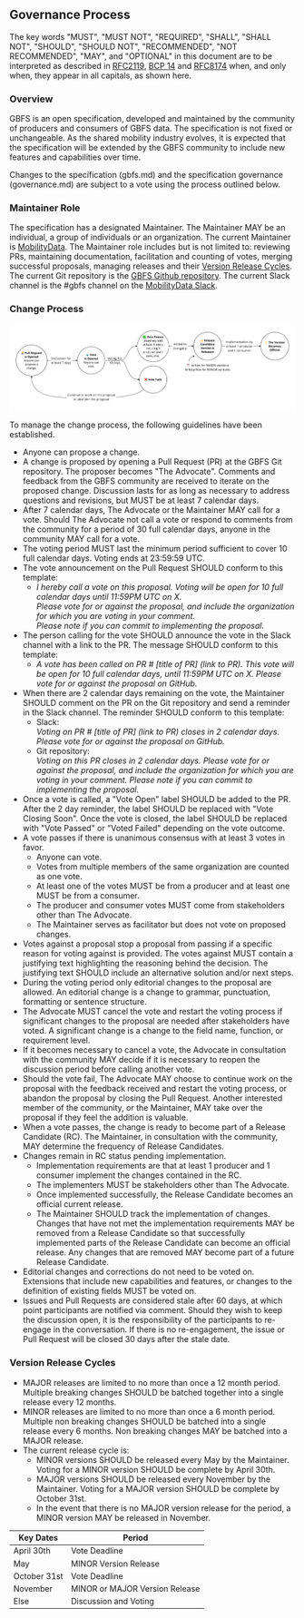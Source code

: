 ## Governance Process

The key words "MUST", "MUST NOT", "REQUIRED", "SHALL", "SHALL NOT", "SHOULD", "SHOULD NOT", "RECOMMENDED", "NOT RECOMMENDED", "MAY", and "OPTIONAL" in this document are to be interpreted as described in [RFC2119](https://tools.ietf.org/html/rfc2119), [BCP 14](https://tools.ietf.org/html/bcp14) and [RFC8174](https://tools.ietf.org/html/rfc8174) when, and only when, they appear in all capitals, as shown here.
### Overview
GBFS is an open specification, developed and maintained by the community of producers and consumers of GBFS data. The specification is not fixed or unchangeable. As the shared mobility industry evolves, it is expected that the specification will be extended by the GBFS community to include new features and capabilities over time.

Changes to the specification (gbfs.md) and the specification governance (governance.md) are subject to a vote using the process outlined below.
### Maintainer Role
The specification has a designated Maintainer. The Maintainer MAY be an individual, a group of individuals or an organization. The current Maintainer is [MobilityData](http://mobilitydata.org). The Maintainer role includes but is not limited to: reviewing PRs, maintaining documentation, facilitation and counting of votes, merging successful proposals, managing releases and their [Version Release Cycles](#version-release-cycles). The current Git repository is the [GBFS Github repository](https://github.com/MobilityData/gbfs). The current Slack channel is the #gbfs channel on the [MobilityData Slack](https://mobilitydata-io.slack.com/).
### Change Process
![Change Process](https://raw.githubusercontent.com/MobilityData/gbfs/master/images/change_process.jpg)

To manage the change process, the following guidelines have been established.

* Anyone can propose a change.
* A change is proposed by opening a Pull Request (PR) at the GBFS Git repository. The proposer becomes "The Advocate". Comments and feedback from the GBFS community are received to iterate on the proposed change. Discussion lasts for as long as necessary to address questions and revisions, but MUST be at least 7 calendar days.
* After 7 calendar days, The Advocate or the Maintainer MAY call for a vote. Should The Advocate not call a vote or respond to comments from the community for a period of 30 full calendar days, anyone in the community MAY call for a vote. 
* The voting period MUST last the minimum period sufficient to cover 10 full calendar days. Voting ends at 23:59:59 UTC.
*  The vote announcement on the Pull Request SHOULD conform to this template:
    * _I hereby call a vote on this proposal. Voting will be open for 10 full calendar days until 11:59PM UTC on X. \
Please vote for or against the proposal, and include the organization for which you are voting in your comment. \
Please note if you can commit to implementing the proposal._
* The person calling for the vote SHOULD announce the vote in the Slack channel with a link to the PR. The message SHOULD conform to this template:
    * _A vote has been called on PR # [title of PR] (link to PR). This vote will be open for 10 full calendar days, until 11:59PM UTC on X. Please vote for or against the proposal on GitHub._
* When there are 2 calendar days remaining on the vote, the Maintainer SHOULD comment on the PR on the Git repository and send a reminder in the Slack channel. The reminder SHOULD conform to this template:
    * Slack: \
_Voting on PR # [title of PR] (link to PR) closes in 2 calendar days. Please vote for or against the proposal on GitHub._
    * Git repository: \
_Voting on this PR closes in 2 calendar days. Please vote for or against the proposal, and include the organization for which you are voting in your comment. Please note if you can commit to implementing the proposal._
* Once a vote is called, a "Vote Open" label SHOULD be added to the PR. After the 2 day reminder, the label SHOULD be replaced with "Vote Closing Soon". Once the vote is closed, the label SHOULD be replaced with "Vote Passed" or "Voted Failed" depending on the vote outcome.
* A vote passes if there is unanimous consensus with at least 3 votes in favor.
    * Anyone can vote.
    * Votes from multiple members of the same organization are counted as one vote.
    * At least one of the votes MUST be from a producer and at least one MUST be from a consumer.
    * The producer and consumer votes MUST come from stakeholders other than The Advocate.
    * The Maintainer serves as facilitator but does not vote on proposed changes.
* Votes against a proposal stop a proposal from passing if a specific reason for voting against is provided. The votes against MUST contain a justifying text highlighting the reasoning behind the decision. The justifying text SHOULD include an alternative solution and/or next steps.
* During the voting period only editorial changes to the proposal are allowed. An editorial change is a change to grammar, punctuation, formatting or sentence structure.
* The Advocate MUST cancel the vote and restart the voting process if significant changes to the proposal are needed after stakeholders have voted. A significant change is a change to the field name, function, or requirement level.
* If it becomes necessary to cancel a vote, the Advocate in consultation with the community MAY decide if it is necessary to reopen the discussion period before calling another vote.
* Should the vote fail, The Advocate MAY choose to continue work on the proposal with the feedback received and restart the voting process, or abandon the proposal by closing the Pull Request. Another interested member of the community, or the Maintainer, MAY take over the proposal if they feel the addition is valuable.
* When a vote passes, the change is ready to become part of a Release Candidate (RC). The Maintainer, in consultation with the community, MAY determine the frequency of Release Candidates.
* Changes remain in RC status pending implementation.
    * Implementation requirements are that at least 1 producer and 1 consumer implement the changes contained in the RC.
    * The implementers MUST be stakeholders other than The Advocate.
    * Once implemented successfully, the Release Candidate becomes an official current release.
    * The Maintainer SHOULD track the implementation of changes. Changes that have not met the implementation requirements MAY be removed from a Release Candidate so that successfully implemented parts of the Release Candidate can become an official release. Any changes that are removed MAY become part of a future Release Candidate.
* Editorial changes and corrections do not need to be voted on. Extensions that include new capabilities and features, or changes to the definition of existing fields MUST be voted on.
* Issues and Pull Requests are considered stale after 60 days, at which point participants are notified via comment. Should they wish to keep the discussion open, it is the responsibility of the participants to re-engage in the conversation. If there is no re-engagement, the issue or Pull Request will be closed 30 days after the stale date.
### Version Release Cycles
* MAJOR releases are limited to no more than once a 12 month period. Multiple breaking changes SHOULD be batched together into a single release every 12 months.
* MINOR releases are limited to no more than once a 6 month period. Multiple non breaking changes SHOULD be batched into a single release every 6 months. Non breaking changes MAY be batched into a MAJOR release.
* The current release cycle is:
    * MINOR versions SHOULD be released every May by the Maintainer. Voting for a MINOR version SHOULD be complete by April 30th.
    * MAJOR versions SHOULD be released every November by the Maintainer. Voting for a MAJOR version SHOULD be complete by October 31st.
    * In the event that there is no MAJOR version release for the period, a MINOR version MAY be released in November.

Key Dates | Period
-- | --
April 30th | Vote Deadline
May | MINOR Version Release
October 31st | Vote Deadline
November | MINOR or MAJOR Version Release
Else | Discussion and Voting
